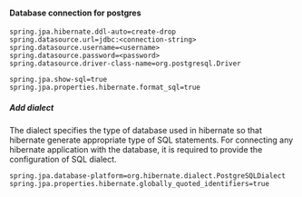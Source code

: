 #### Database connection for postgres

```
spring.jpa.hibernate.ddl-auto=create-drop
spring.datasource.url=jdbc:<connection-string>
spring.datasource.username=<username>
spring.datasource.password=<password>
spring.datasource.driver-class-name=org.postgresql.Driver

spring.jpa.show-sql=true
spring.jpa.properties.hibernate.format_sql=true
```

##### Add dialect
The dialect specifies the type of database used in hibernate so that hibernate generate appropriate type of SQL statements. For connecting any hibernate application with the database, it is required to provide the configuration of SQL dialect.

```
spring.jpa.database-platform=org.hibernate.dialect.PostgreSQLDialect
spring.jpa.properties.hibernate.globally_quoted_identifiers=true
```
